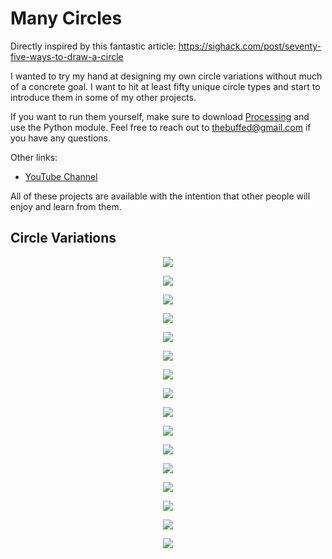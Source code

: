 # Many Circles

Directly inspired by this fantastic article: https://sighack.com/post/seventy-five-ways-to-draw-a-circle

I wanted to try my hand at designing my own circle variations without much of a concrete goal. I want to hit at least fifty unique circle types and start to introduce them in some of my other projects.

If you want to run them yourself, make sure to download [Processing](https://www.processing.org) and use the Python module. Feel free to reach out to thebuffed@gmail.com if you have any questions.

Other links:
- [YouTube Channel](https://www.youtube.com/channel/UCUrmX3SvpPerq-KAfGBrgGQ)

All of these projects are available with the intention that other people will enjoy and learn from them. 

## Circle Variations

<p align="center"><img src="https://github.com/erdavids/Many-Circles/blob/master/Circles/circle_one.png"></p>
<p align="center"><img src="https://github.com/erdavids/Many-Circles/blob/master/Circles/circle_two.png"></p>
<p align="center"><img src="https://github.com/erdavids/Many-Circles/blob/master/Circles/circle_three.png"></p>
<p align="center"><img src="https://github.com/erdavids/Many-Circles/blob/master/Circles/circle_four.png?"></p>
<p align="center"><img src="https://github.com/erdavids/Many-Circles/blob/master/Circles/circle_five.png"></p>
<p align="center"><img src="https://github.com/erdavids/Many-Circles/blob/master/Circles/circle_six.png"></p>
<p align="center"><img src="https://github.com/erdavids/Many-Circles/blob/master/Circles/circle_seven.png"></p>
<p align="center"><img src="https://github.com/erdavids/Many-Circles/blob/master/Circles/circle_eight.png"></p>
<p align="center"><img src="https://github.com/erdavids/Many-Circles/blob/master/Circles/circle_nine.png"></p>
<p align="center"><img src="https://github.com/erdavids/Many-Circles/blob/master/Circles/circle_ten.png"></p>
<p align="center"><img src="https://github.com/erdavids/Many-Circles/blob/master/Circles/circle_eleven.png"></p>
<p align="center"><img src="https://github.com/erdavids/Many-Circles/blob/master/Circles/circle_twelve.png"></p>
<p align="center"><img src="https://github.com/erdavids/Many-Circles/blob/master/Circles/circle_thirteen.png"></p>
<p align="center"><img src="https://github.com/erdavids/Many-Circles/blob/master/Circles/circle_fourteen.png"></p>
<p align="center"><img src="https://github.com/erdavids/Many-Circles/blob/master/Circles/circle_fifteen.png"></p>
<p align="center"><img src="https://github.com/erdavids/Many-Circles/blob/master/Circles/circle_sixteen.png"></p>
